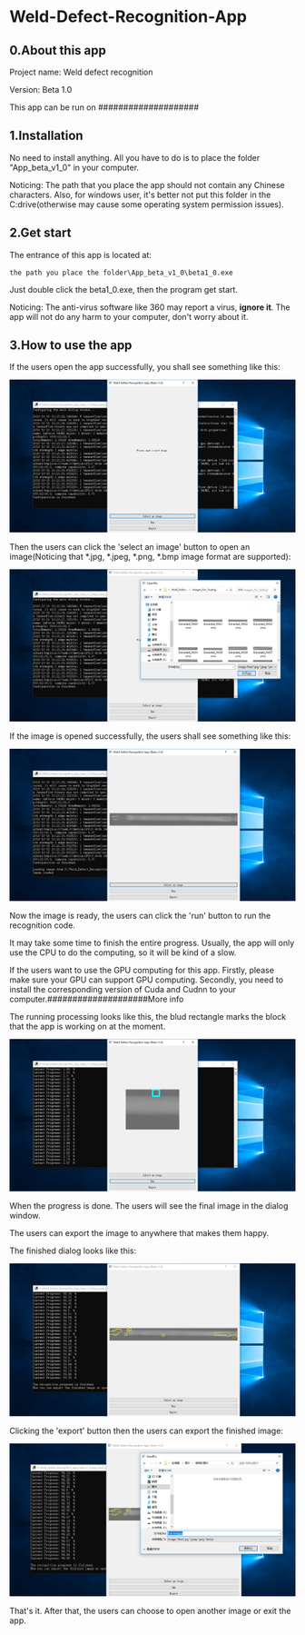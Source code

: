 # Weld-Defect-Recognition-App

## 0.About this app

Project name: Weld defect recognition

Version: Beta 1.0

This app can be run on ####################

## 1.Installation

No need to install anything. All you have to do is to place the folder "App_beta_v1_0" in your computer. 

Noticing: The path that you place the app should not contain any Chinese characters. Also, for windows user, it's better not put this folder in the C:drive(otherwise may cause some operating system permission issues).


## 2.Get start

The entrance of this app is located at:

```
the path you place the folder\App_beta_v1_0\beta1_0.exe
```

Just double click the beta1_0.exe, then the program get start.

Noticing: The anti-virus software like 360 may report a virus, **ignore it**. The app will not do any harm to your computer, don't worry about it.


## 3.How to use the app

If the users open the app successfully, you shall see something like this:

<div align=center>
<img src="https://github.com/ChenZuzhi/Weld-Defect-Recognition-App/blob/master/ImgsForReadme/1.png">
</div>
<br\>
<br\>
<br\>

Then the users can click the 'select an image' button to open an image(Noticing that *.jpg, *.jpeg, *.png, *.bmp image format are supported):

<div align=center>
<img src="https://github.com/ChenZuzhi/Weld-Defect-Recognition-App/blob/master/ImgsForReadme/2.png">
</div>



If the image is opened successfully, the users shall see something like this:

<div align=center>
<img src="https://github.com/ChenZuzhi/Weld-Defect-Recognition-App/blob/master/ImgsForReadme/3.png">
</div>



Now the image is ready, the users can click the 'run' button to run the recognition code.

It may take some time to finish the entire progress. Usually, the app will only use the CPU to do the computing, so it will be kind of a slow. 

If the users want to use the GPU computing for this app. Firstly, please make sure your GPU can support GPU computing. Secondly, you need to install the corresponding version of Cuda and Cudnn to your computer.####################More info

The running processing looks like this, the blud rectangle marks the block that the app is working on at the moment.

<div align=center>
<img src="https://github.com/ChenZuzhi/Weld-Defect-Recognition-App/blob/master/ImgsForReadme/4.png">
</div>



When the progress is done. The users will see the final image in the dialog window.

The users can export the image to anywhere that makes them happy.

The finished dialog looks like this:

<div align=center>
<img src="https://github.com/ChenZuzhi/Weld-Defect-Recognition-App/blob/master/ImgsForReadme/5.png">
</div>



Clicking the 'export' button then the users can export the finished image:

<div align=center>
<img src="https://github.com/ChenZuzhi/Weld-Defect-Recognition-App/blob/master/ImgsForReadme/6.png">
</div>



That's it. After that, the users can choose to open another image or exit the app.
